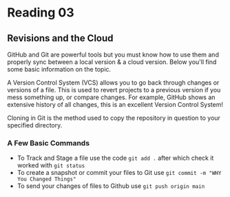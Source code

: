 # Reading 03

## Revisions and the Cloud

GitHub and Git are powerful tools but you must know how to use them and properly sync between a local version & a cloud version. Below you'll find some basic information on the topic.

A Version Control System (VCS) allows you to go back through changes or versions of a file. This is used to revert projects to a previous version if you mess something up, or compare changes. For example, GitHub shows an extensive history of all changes, this is an excellent Version Control System!

Cloning in Git is the method used to copy the repository in question to your specified directory.

### A Few Basic Commands

+ To Track and Stage a file use the code `git add .` after which check it worked with `git status`
+ To create a snapshot or commit your files to Git use `git commit -m "WHY You Changed Things"`
+ To send your changes of files to Github use `git push origin main`